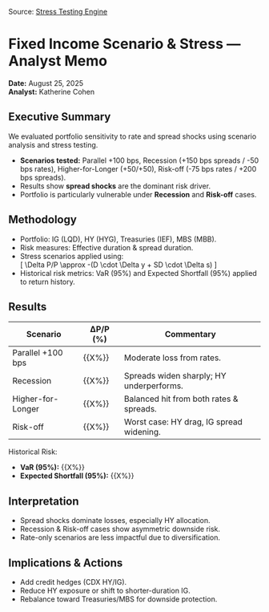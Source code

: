 Source: [Stress Testing Engine](https://github.com/katcohen/fixed-income-risk-portfolio/blob/main/python/src/stress_engine.py)

# Fixed Income Scenario & Stress — Analyst Memo  

**Date:** August 25, 2025  
**Analyst:** Katherine Cohen  

## Executive Summary  
We evaluated portfolio sensitivity to rate and spread shocks using scenario analysis and stress testing.  
- **Scenarios tested:** Parallel +100 bps, Recession (+150 bps spreads / -50 bps rates), Higher-for-Longer (+50/+50), Risk-off (-75 bps rates / +200 bps spreads).  
- Results show **spread shocks** are the dominant risk driver.  
- Portfolio is particularly vulnerable under **Recession** and **Risk-off** cases.  

## Methodology  
- Portfolio: IG (LQD), HY (HYG), Treasuries (IEF), MBS (MBB).  
- Risk measures: Effective duration & spread duration.  
- Stress scenarios applied using:  
  \[
  \Delta P/P \approx -(D \cdot \Delta y + SD \cdot \Delta s)
  \]  
- Historical risk metrics: VaR (95%) and Expected Shortfall (95%) applied to return history.  

## Results  
| Scenario | ΔP/P (%) | Commentary |  
|----------|----------|------------|  
| Parallel +100 bps | {{X%}} | Moderate loss from rates. |  
| Recession | {{X%}} | Spreads widen sharply; HY underperforms. |  
| Higher-for-Longer | {{X%}} | Balanced hit from both rates & spreads. |  
| Risk-off | {{X%}} | Worst case: HY drag, IG spread widening. |  

Historical Risk:  
- **VaR (95%):** {{X%}}  
- **Expected Shortfall (95%):** {{X%}}  

## Interpretation  
- Spread shocks dominate losses, especially HY allocation.  
- Recession & Risk-off cases show asymmetric downside risk.  
- Rate-only scenarios are less impactful due to diversification.  

## Implications & Actions  
- Add credit hedges (CDX HY/IG).  
- Reduce HY exposure or shift to shorter-duration IG.  
- Rebalance toward Treasuries/MBS for downside protection.  
